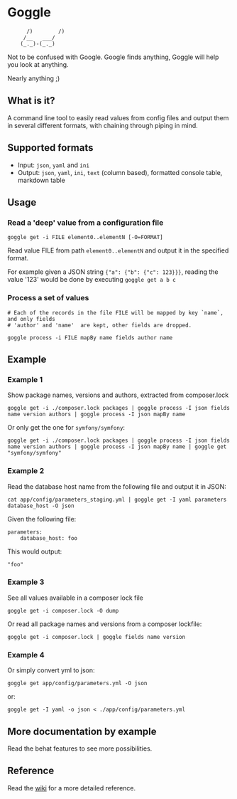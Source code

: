# Goggle #

```plain
      /)        /)
     /__   ___/
    (_._)-(_._)
```

Not to be confused with Google. Google finds anything, Goggle will help you
look at anything.

Nearly anything ;)

## What is it? ##

A command line tool to easily read values from config files and output them in
several different formats, with chaining through piping in mind.

## Supported formats ##

* Input: `json`, `yaml` and `ini`
* Output: `json`, `yaml`, `ini`, `text` (column based), formatted console
  table, markdown table

## Usage ##

### Read a 'deep' value from a configuration file

```
goggle get -i FILE element0..elementN [-O=FORMAT]
```

Read value FILE from path `element0..elementN` and output it in the specified format.

For example given a JSON string `{"a": {"b": {"c": 123}}}`, reading the value
'123' would be done by executing `goggle get a b c`
 
### Process a set of values
  
```
# Each of the records in the file FILE will be mapped by key `name`, and only fields
# 'author' and 'name'  are kept, other fields are dropped.

goggle process -i FILE mapBy name fields author name 
```

## Example ##


### Example 1 ###
Show package names, versions and authors, extracted from composer.lock

```
goggle get -i ./composer.lock packages | goggle process -I json fields name version authors | goggle process -I json mapBy name 
```

Or only get the one for `symfony/symfony`:

```
goggle get -i ./composer.lock packages | goggle process -I json fields name version authors | goggle process -I json mapBy name | goggle get "symfony/symfony"
```

### Example 2 ###
Read the database host name from the following file and output it in JSON:

```
cat app/config/parameters_staging.yml | goggle get -I yaml parameters database_host -O json
```

Given the following file:
```
parameters:
    database_host: foo
```
This would output:
```
"foo"
```

### Example 3 ###
See all values available in a composer lock file

```
goggle get -i composer.lock -O dump
```

Or read all package names and versions from a composer lockfile:

```
goggle get -i composer.lock | goggle fields name version
``` 

### Example 4 ###
Or simply convert yml to json:

```
goggle get app/config/parameters.yml -O json
```
or:

```
goggle get -I yaml -o json < ./app/config/parameters.yml
```

## More documentation by example ##

Read the behat features to see more possibilities.

## Reference

Read the [wiki](https://github.com/zicht/goggle/wiki) for a more detailed reference.
